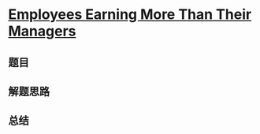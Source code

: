 # [Employees Earning More Than Their Managers](https://leetcode.com/problems/employees-earning-more-than-their-managers/)
## 题目


## 解题思路


## 总结


